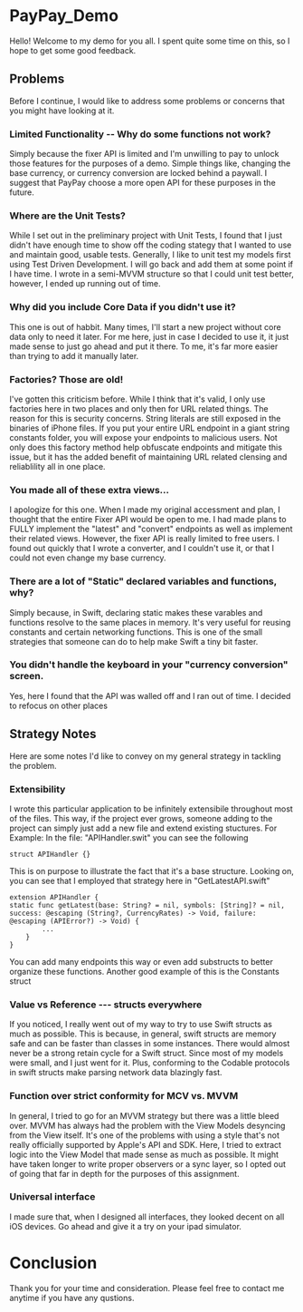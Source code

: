 # PayPay_Demo

Hello! Welcome to my demo for you all. I spent quite some time on this, so I hope to get some good feedback.

## Problems

Before I continue, I would like to address some problems or concerns that you might have looking at it.

### Limited Functionality -- Why do some functions not work?
Simply because the fixer API is limited and I'm unwilling to pay to unlock those features for the purposes of a demo. Simple things like, changing the base currency, or currency conversion are locked behind a paywall. I suggest that PayPay choose a more open API for these purposes in the future.

### Where are the Unit Tests?

While I set out in the preliminary project with Unit Tests, I found that I just didn't have enough time to show off the coding stategy that I wanted to use and maintain good, usable tests. Generally, I like to unit test my models first using Test Driven Development. I will go back and add them at some point if I have time. I wrote in a semi-MVVM structure so that I could unit test better, however, I ended up running out of time.

### Why did you include Core Data if you didn't use it?
This one is out of habbit. Many times, I'll start a new project without core data only to need it later. For me here, just in case I decided to use it, it just made sense to just go ahead and put it there. To me, it's far more easier than trying to add it manually later.

### Factories? Those are old!

I've gotten this criticism before. While I think that it's valid, I only use factories here in two places and only then for URL related things. The reason for this is security concerns. String literals are still exposed in the binaries of iPhone files. If you put your entire URL endpoint in a giant string constants folder, you will expose your endpoints to malicious users. Not only does this factory method help obfuscate endpoints and mitigate this issue, but it has the added benefit of maintaining URL related clensing and reliablility all in one place.

### You made all of these extra views...

I apologize for this one. When I made my original accessment and plan, I thought that the entire Fixer API would be open to me. I had made plans to FULLY implement the "latest" and "convert" endpoints as well as implement their related views. However, the fixer API is really limited to free users. I found out quickly that I wrote a converter, and I couldn't use it, or that I could not even change my base currency.

### There are a lot of "Static" declared variables and functions, why?

Simply because, in Swift, declaring static makes these varables and functions resolve to the same places in memory. It's very useful for reusing constants and certain networking functions. This is one of the small strategies that someone can do to help make Swift a tiny bit faster.

### You didn't handle the keyboard in your "currency conversion" screen.
Yes, here I found that the API was walled off and I ran out of time. I decided to refocus on other places

## Strategy Notes

Here are some notes I'd like to convey on my general strategy in tackling the problem.

### Extensibility

I wrote this particular application to be infinitely extensibile throughout most of the files. This way, if the project ever grows, someone adding to the project can simply just add a new file and extend existing stuctures. For Example:
In the file: "APIHandler.swit" you can see the following
```
struct APIHandler {}
```
This is on purpose to illustrate the fact that it's a base structure. Looking on, you can see that I employed that strategy here in "GetLatestAPI.swift"
```
extension APIHandler {
static func getLatest(base: String? = nil, symbols: [String]? = nil, success: @escaping (String?, CurrencyRates) -> Void, failure: @escaping (APIError?) -> Void) {
        ...
    }
}
```
You can add many endpoints this way or even add substructs to better organize these functions.
Another good example of this is the Constants struct

### Value vs Reference --- structs everywhere

If you noticed, I really went out of my way to try to use Swift structs as much as possible. This is because, in general, swift structs are memory safe and can be faster than classes in some instances. There would almost never be a strong retain cycle for a Swift struct. Since most of my models were small, and I just went for it. Plus, conforming to the Codable protocols in swift structs make parsing network data blazingly fast.

### Function over strict conformity for MCV vs. MVVM

In general, I tried to go for an MVVM strategy but there was a little bleed over. MVVM has always had the problem with the View Models desyncing from the View itself. It's one of the problems with using a style that's not really officially supported by Apple's API and SDK. Here, I tried to extract logic into the View Model that made sense as much as possible. It might have taken longer to write proper observers or a sync layer, so I opted out of going that far in depth for the purposes of this assignment.

### Universal interface

I made sure that, when I designed all interfaces, they looked decent on all iOS devices. Go ahead and give it a try on your ipad simulator.

# Conclusion
Thank you for your time and consideration. Please feel free to contact me anytime if you have any qustions.
